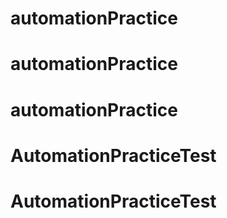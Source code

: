 # automationPractice
# automationPractice
# automationPractice
# AutomationPracticeTest
# AutomationPracticeTest
